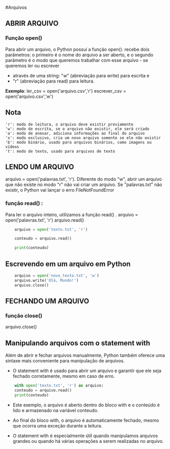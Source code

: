 #Arquivos

## ABRIR ARQUIVO

### Função open()
Para abrir um arquivo, o Python possui a função open().
recebe dois parâmetros: o primeiro é o nome do arquivo a ser aberto, e o segundo parâmetro é o modo que queremos trabalhar com esse arquivo - se queremos ler ou escrever

* através de uma string: "w" (abreviação para
write) para escrita e 
* "r" (abreviação para read) para leitura.

**Exemplo**:
ler_csv = open('arquivo.csv','r')
escrever_csv = open('arquivo.csv','w')

## Nota

    'r': modo de leitura, o arquivo deve existir previamente
    'w': modo de escrita, se o arquivo não existir, ele será criado
    'a': modo de anexar, adiciona informações ao final do arquivo
    'x': modo exclusivo, cria um novo arquivo somente se ele não existir
    'b': modo binário, usado para arquivos binários, como imagens ou vídeos
    't': modo de texto, usado para arquivos de texto


## LENDO UM ARQUIVO
arquivo = open('palavras.txt', 'r').
Diferente do modo "w", abrir um arquivo que não existe no modo "r" não vai criar um arquivo. Se "palavras.txt" não existir, o Python vai lançar o erro FileNotFoundError 

### função read() :
Para ler o arquivo inteiro, utilizamos a função read() .
arquivo = open('palavras.txt', 'r')
arquivo.read()
```python
    arquivo = open('texto.txt', 'r')

    conteudo = arquivo.read()

    print(conteudo)
```
## Escrevendo em um arquivo em Python
```python
    arquivo = open('novo_texto.txt', 'w')
    arquivo.write('Olá, Mundo!')
    arquivo.close()
```
## FECHANDO UM ARQUIVO
### função close()
arquivo.close()

## Manipulando arquivos com o statement with
Além de abrir e fechar arquivos manualmente, Python também oferece uma sintaxe mais conveniente para manipulação de arquivos.
* O statement with é usado para abrir um arquivo e garantir que ele seja fechado corretamente, mesmo em caso de erro.

```python
    with open('texto.txt', 'r') as arquivo:
    conteudo = arquivo.read()
    print(conteudo)
```

* Este exemplo, o arquivo é aberto dentro do bloco with e o conteúdo é lido e armazenado na variável conteudo.

* Ao final do bloco with, o arquivo é automaticamente fechado, mesmo que ocorra uma exceção durante a leitura.

* O statement with é especialmente útil quando manipulamos arquivos grandes ou quando há várias operações a serem realizadas no arquivo.